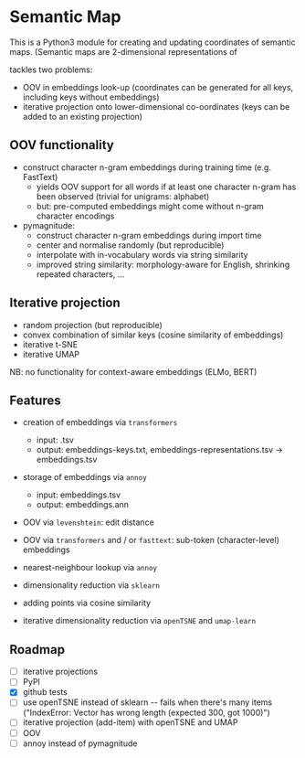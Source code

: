# Semantic Map

This is a Python3 module for creating and updating coordinates of semantic maps. (Semantic maps are 2-dimensional representations of 

tackles two problems:
- OOV in embeddings look-up (coordinates can be generated for all keys, including keys without embeddings)
- iterative projection onto lower-dimensional co-oordinates (keys can be added to an existing projection)

## OOV functionality
- construct character n-gram embeddings during training time (e.g. FastText)
  + yields OOV support for all words if at least one character n-gram has been observed (trivial for unigrams: alphabet)
  + but: pre-computed embeddings might come without n-gram character encodings
- pymagnitude:
  + construct character n-gram embeddings during import time
  + center and normalise randomly (but reproducible)
  + interpolate with in-vocabulary words via string similarity
  + improved string similarity: morphology-aware for English, shrinking repeated characters, ...

## Iterative projection
- random projection (but reproducible)
- convex combination of similar keys (cosine similarity of embeddings)
- iterative t-SNE
- iterative UMAP

NB: no functionality for context-aware embeddings (ELMo, BERT)

## Features

- creation of embeddings via `transformers`
  + input: .tsv
  + output: embeddings-keys.txt, embeddings-representations.tsv → embeddings.tsv
- storage of embeddings via `annoy`
  + input: embeddings.tsv
  + output: embeddings.ann
- OOV via `levenshtein`: edit distance
- OOV via `transformers` and / or `fasttext`: sub-token (character-level) embeddings
- nearest-neighbour lookup via `annoy`

- dimensionality reduction via `sklearn`
- adding points via cosine similarity
- iterative dimensionality reduction via `openTSNE` and `umap-learn`

## Roadmap

- [ ] iterative projections
- [ ] PyPI
- [x] github tests
- [ ] use openTSNE instead of sklearn -- fails when there's many items ("IndexError: Vector has wrong length (expected 300, got 1000)")
- [ ] iterative projection (add-item) with openTSNE and UMAP
- [ ] OOV
- [ ] annoy instead of pymagnitude
